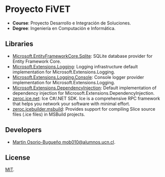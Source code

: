 # Proyecto FiVET

- **Course**: Proyecto Desarrollo e Integración de Soluciones.
- **Degree**: Ingeniería en Computación e Informática.

## Libraries

- [Microsoft.EntityFrameworkCore.Sqlite](https://www.nuget.org/packages/Microsoft.EntityFrameworkCore.Sqlite/): SQLite database provider for Entity Framework Core.
- [Microsoft.Extensions.Logging](https://www.nuget.org/packages/Microsoft.Extensions.Logging/): Logging infrastructure default implementation for Microsoft.Extensions.Logging.
- [Microsoft.Extensions.Logging.Console](https://www.nuget.org/packages/Microsoft.Extensions.Logging.Console/): Console logger provider implementation for Microsoft.Extensions.Logging.
- [Microsoft.Extensions.DependencyInjection](https://www.nuget.org/packages/Microsoft.Extensions.DependencyInjection/): Default implementation of dependency injection for Microsoft.Extensions.DependencyInjection.
- [zeroc.ice.net](https://www.nuget.org/packages/zeroc.ice.net/): Ice C#/.NET SDK. Ice is a comprehensive RPC framework that helps you network your software with minimal effort.
- [zeroc.icebuilder.msbuild](https://www.nuget.org/packages/zeroc.icebuilder.msbuild/): Provides support for compiling Slice source files (.ice files) in MSBuild projects.


## Developers

- [Martin Osorio-Bugueño <mob010@alumnos.ucn.cl>](mob010@alumnos.ucn.cl).

## License

[MIT](https://choosealicense.com/licenses/mit/).